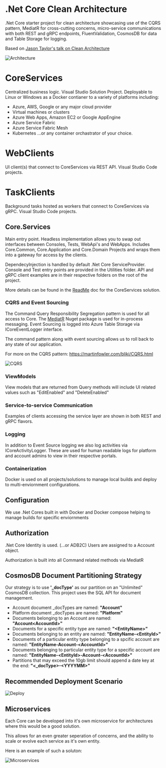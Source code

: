 # .Net Core Clean Architecture
.Net Core starter project for clean architecture showcasing use of the CQRS pattern, MediatR for cross-cutting concerns, micro-service communications with both REST and gRPC endpoints, FluentValidation, CosmosDB for data and Table Storage for logging.

Based on [Jason Taylor's talk on Clean Architecture](https://www.youtube.com/watch?v=_lwCVE_XgqI)

![Architecture](https://github.com/INNVTV/NetCore-Clean-Architecture/blob/master/_docs/imgs/clean-architecture.png)

# CoreServices
Centralized business logic. Visual Studio Solution Project. Deployable to Linux or Windows as a Docker contianer to a variety of platforms including:
 * Azure, AWS, Google or any major cloud provider
 * Virtual machines or clusters
 * Azure Web Apps, Amazon EC2 or Google AppEngine
 * Azure Service Fabric
 * Azure Service Fabric Mesh
 * Kubernetes
...or any container orchastrator of your choice.

# WebClients
UI client(s) that connect to CoreServices via REST API. Visual Studio Code projects.

# TaskClients
Background tasks hosted as workers that connect to CoreServices via gRPC. Visual Studio Code projects.

## Core.Services
Main entry point. Headless implementation allows you to swap out interfaces between Consoles, Tests, WebApi's and WebApps. Includes Core.Common, Core.Application and Core.Domain Projects and wraps them into a gateway for access by the clients.

DependecyInjection is handled by default .Net Core ServiceProvider. Console and Test entry points are provided in the Utilities folder. API and gRPC client examples are in their respective folders on the root of the project. 

More details can be found in the [ReadMe](CoreServices/README.md) doc for the CoreServices solution.

 
### CQRS and Event Sourcing
The Command Query Responsibility Segregation pattern is used for all access to Core. The [MediatR](https://www.nuget.org/packages/MediatR) Nuget package is used for in-process messaging. Event Sourcing is logged into Azure Table Storage via ICoreEventLogger interface.

The command pattern along with event sourcing allows us to roll back to any state of our application.

For more on the CQRS pattern: https://martinfowler.com/bliki/CQRS.html

![CQRS](https://github.com/INNVTV/NetCore-Clean-Architecture/blob/master/_docs/imgs/cqrs.png)

### ViewModels
View models that are returned from Query methods will include UI related values such as "EditEnabled" and "DeleteEnabled"

### Service-to-service Communication
Examples of clients accessing the service layer are shown in both REST and gRPC flavors.

### Logging

In addition to Event Source logging we also log activities via ICoreActivityLogger. These are used for human readable logs for platform and account admins to view in their respective portals.

### Containerization
Docker is used on all projects/solutions to manage local builds and deploy to multi-enviornment configurations.

## Configuration
We use .Net Cores built in with Docker and Docker compose helping to manage builds for specific enviornments

## Authorization
.Net Core Identity is used. (...or ADB2C) Users are assigned to a Account object.

Authorization is built into all Command related methods via MediatR

## CosmosDB Document Partitioning Strategy
Our strategy is to use **'_docType'** as our partition on an "Unlimited" CosmosDB collection. This project uses the SQL API for document management.

 * Account document _docTypes are named: **"Account"**
 * Platform document _docTypes are named: **"Platform"**
 * Documents belonging to an Account are named: **"Account\<AccountId\>"**
 * Documents for a specific entity type are named: **"\<EntityName\>"**
 * Documents belonging to an entity are named: **"EntityName-\<EntityId\>"**
 * Documents of a particular entity type belonging to a spcific account are named: **"EntityName-Account-\<AccountId\>"**
 * Documents belonging to particular entity type for a specific account are named: **"EntityName-\<EntityId\>-Account-\<AccountId\>"**
 * Partitions that may exceed the 10gb limit should append a date key at the end: **"\<_docType\>-\<YYYYMM\>"**
 

## Recommended Deployment Scenario

![Deploy](https://github.com/INNVTV/NetCore-Clean-Architecture/blob/master/_docs/imgs/typical-setup.png)

## Microservices
Each Core can be developed into it's own microservice for architectures where this would be a good solution.

This allows for an even greater seperation of concerns, and the ability to scale or evolve each service as it's own entity.

Here is an example of such a soluton:

![Microservices](https://github.com/INNVTV/NetCore-Clean-Architecture/blob/master/_docs/imgs/microservices.png)